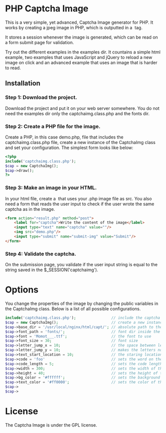 PHP Captcha Image
================================

This is a very simple, yet advanced, Captcha Image generator for PHP.
It works by creating a jpeg image in PHP, which is outputted in a <img> tag.

It stores a session whenever the image is generated, which can be read on a form submit page for validation.

Try out the different examples in the examples dir. It countains a simple html example, two examples that uses JavaScript and jQuery to reload a new image on click and an advanced example that uses an image that is harder to read.

Installation
-------------------------

### Step 1: Download the project.

Download the project and put it on your web server somewhere.
You do not need the examples dir only the captchaimg.class.php and the fonts dir.

### Step 2: Create a PHP file for the image.

Create a PHP, in this case demo.php, file that includes the captchaimg.class.php file, create a new instance of the CaptchaImg class and set your configuration. The simplest form looks like below:

``` php
<?php
include('captchaimg.class.php');
$cap = new CaptchaImg();
$cap->draw();
?>
```

### Step 3: Make an image in your HTML.

In your html file, create a <img> that uses your .php image file as src.
You also need a form that reads the user input to check if the user wrote the same captcha as in the image.

``` html
<form action="result.php" method="post">
	<label for="captcha">Write the content of the image</label>
	<input type="text" name="captcha" value=""/>
	<img src="demo.php"/>
	<input type="submit" name="submit-img" value="Submit"/>
</form>
```

### Step 4: Validate the captcha.

On the submission page, you validate if the user input string is equal to the string saved in the $_SESSION('captchaimg').

Options
=======

You change the properties of the image by changing the public variables in the CaptchaImg class. Below is a list of all possible configurations.

``` php
include('captchaimg.class.php');				// include the captcha image file
$cap = new CaptchaImg();						// create a new instance
$cap->base_dir = '/usr/local/nginx/html/capt/';	// absolute path to the project
$cap->font_path = 'fonts/';						// font dir inside the project dir
$cap->font = 'Momоt___.ttf';					// the font to use
$cap->font_size = 30;							// font size
$cap->letter_jump_x = 10;						// the space between letters will be a random between 0 and 10 pixels
$cap->letter_jump_y = 10;						// makes the letters not stand on a line, but will jump up and down in a random pattern from -10 to 10 pixels from the middle line
$cap->text_start_location = 10;					// the staring location of the letters, here it start 10 pixels form the left border
$cap->code = 'foo'								// sets the word on the image to 'foo'
$cap->code_length = 5;							// sets the code length to 5 letters. Does only work if a code is not set
$cap->width = 300;								// sets the width of the image to 300 pixels
$cap->height = 40;								// sets the height of the image to 40 pixels
$cap->bg_color = '#ffffff';						// sets the background color of the image to white
$cap->text_color = '#ff0000';					// sets the color of the font to red
$cap->
$cap->

```




License
=======

The Captcha Image is under the GPL license.